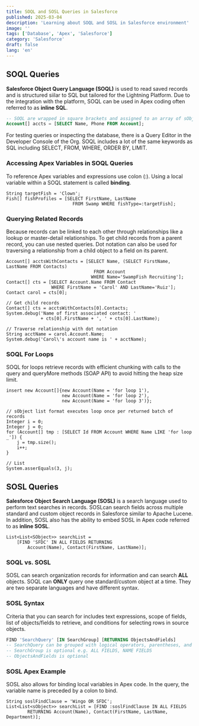 ```yaml
---
title: SOQL and SOSL Queries in Salesforce
published: 2025-03-04
description: 'Learning about SOQL and SOSL in Salesforce environment'
image: ''
tags: ['Database', 'Apex', 'Salesforce']
category: 'Salesforce'
draft: false 
lang: 'en'
---
```


## SOQL Queries
<b>Salesforce Object Query Language (SOQL)</b> is used to read saved records and is structured siilar to SQL but tailored for the Lightning Platform. Due to the integration with the platform, SOQL can be used in Apex coding often referred to as <b>inline SQL</b>. 

```sql
-- SOQL are wrapped in square brackets and assigned to an array of sObjects
Account[] accts = [SELECT Name, Phone FROM Account];
```

For testing queries or inspecting the database, there is a Query Editor in the Developer Console of the Org. SOQL includes a lot of the same keywords as SQL including SELECT, FROM, WHERE, ORDER BY, LIMIT.

### Accessing Apex Variables in SOQL Queries
To reference Apex variables and expressions use colon (:). Using a local variable within a SOQL statement is called <b>binding</b>.

```apex
String targetFish = 'Clown';
Fish[] fishProfiles = [SELECT FirstName, LastName
                         FROM Swamp WHERE fishType=:targetFish];
```

### Querying Related Records
Because records can be linked to each other through relationships like a lookup or master-detail relationships. To get child records from a parent record, you can use nested queries. Dot notation can also be used for traversing a relationship from a child object to a field on its parent. 

```apex
Account[] acctsWithContacts = [SELECT Name, (SELECT FirstName, LastName FROM Contacts)
                                 FROM Account
                                WHERE Name='SwampFish Recruiting'];
Contact[] cts = [SELECT Account.Name FROM Contact
                 WHERE FirstName = 'Carol' AND LastName='Ruiz'];
Contact carol = cts[0];

// Get child records
Contact[] cts = acctsWithContacts[0].Contacts;
System.debug('Name of first associated contact: '
             + cts[0].FirstName + ', ' + cts[0].LastName);

// Traverse relationship with dot notation
String acctName = carol.Account.Name;
System.debug('Carol\'s account name is ' + acctName);
```

### SOQL For Loops
SOQL for loops retrieve records with efficient chunking with calls to the query and queryMore methods (SOAP API) to avoid hitting the heap size limit. 

```apex
insert new Account[]{new Account(Name = 'for loop 1'),
                     new Account(Name = 'for loop 2'),
                     new Account(Name = 'for loop 3')};

// sObject list format executes loop once per returned batch of records
Integer i = 0;
Integer j = 0;
for (Account[] tmp : [SELECT Id FROM Account WHERE Name LIKE 'for loop _']) {
    j = tmp.size();
    i++;
}

// List 
System.asserEquals(3, j);
```

## SOSL Queries
<b>Salesforce Object Search Language (SOSL)</b> is a search language used to perform text searches in records. SOSLcan search fields across multiple standard and custom object records in Salesforce similar to Apache Lucene. In addition, SOSL also has the ability to embed SOSL in Apex code referred to as <b>inline SOSL</b>. 

```apex
List<List<SObject>> searchList = 
    [FIND 'SFDC' IN ALL FIELDS RETURNING 
        Account(Name), Contact(FirstName, LastName)];
```

### SOQL vs. SOSL
SOSL can search organization records for information and can search <b>ALL</b> objects. SOQL can <b>ONLY</b> query one standard/custom object at a time. They are two separate languages and have different syntax. 

### SOSL Syntax
Criteria that you can search for includes text expressions, scope of fields, list of objects/fields to retrieve, and conditions for selecting rows in source objects. 

```sql
FIND 'SearchQuery' [IN SearchGroup] [RETURNING ObjectsAndFields]
-- SearchQuery can be grouped with logical operators, parentheses, and wildcards
-- SearchGroup is optional e.g. ALL FIELDS, NAME FIELDS
-- ObjectsAndFields is optional
```

### SOSL Apex Example
SOSL also allows for binding local variables in Apex code. In the query, the variable name is preceded by a colon to bind. 

```apex
String soslFindClause = 'Wingo OR SFDC';
List<List<sObject>> searchList = [FIND :soslFindClause IN ALL FIELDS
        RETURNING Account(Name), Contact(FirstName, LastName, Department)];
```